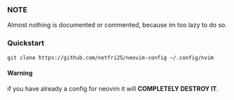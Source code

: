 ### NOTE
Almost nothing is documented or commented, because im too lazy to do so.

### Quickstart
```shell
git clone https://github.com/netfri25/neovim-config ~/.config/nvim
```
#### **Warning**
if you have already a config for neovim it will **COMPLETELY DESTROY IT**.
